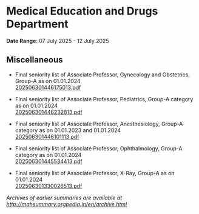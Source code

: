 # Medical Education and Drugs Department

**Date Range**: 07 July 2025 - 12 July 2025


## Miscellaneous
- Final seniority list of Associate Professor, Gynecology and Obstetrics, Group-A as on 01.01.2024\
  [202506301446175013.pdf](https://gr.maharashtra.gov.in/Site/Upload/Government%20Resolutions/English/202506301446175013.pdf)

- Final seniority list of Associate Professor, Pediatrics, Group-A category as on 01.01.2024\
  [202506301446232813.pdf](https://gr.maharashtra.gov.in/Site/Upload/Government%20Resolutions/English/202506301446232813.pdf)

- Final seniority list of Associate Professor, Anesthesiology, Group-A category as on 01.01.2023 and 01.01.2024\
  [202506301446101113.pdf](https://gr.maharashtra.gov.in/Site/Upload/Government%20Resolutions/English/202506301446101113.pdf)

- Final seniority list of Associate Professor, Ophthalmology, Group-A category as on 01.01.2024\
  [202506301445534413.pdf](https://gr.maharashtra.gov.in/Site/Upload/Government%20Resolutions/English/202506301445534413.pdf)

- Final seniority list of Associate Professor, X-Ray, Group-A as on 01.01.2024\
  [202506301330026513.pdf](https://gr.maharashtra.gov.in/Site/Upload/Government%20Resolutions/English/202506301330026513.pdf)


*Archives of earlier summaries are available at http://mahsummary.orgpedia.in/en/archive.html*